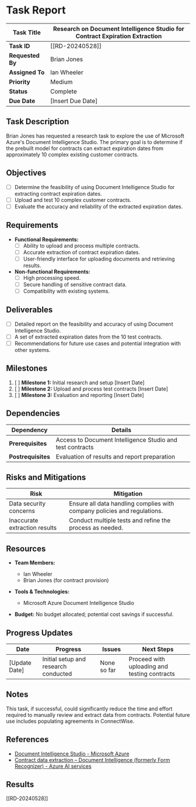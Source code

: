 # Task Report

| **Task Title**   | Research on Document Intelligence Studio for Contract Expiration Extraction |
| ---------------- | --------------------------------------------------------------------------- |
| **Task ID**      | [[RD-20240528]]                                                             |
| **Requested By** | Brian Jones                                                                 |
| **Assigned To**  | Ian Wheeler                                                                 |
| **Priority**     | Medium                                                                      |
| **Status**       | Complete                                                                    |
| **Due Date**     | [Insert Due Date]                                                           |

## Task Description

Brian Jones has requested a research task to explore the use of Microsoft Azure's Document Intelligence Studio. The primary goal is to determine if the prebuilt model for contracts can extract expiration dates from approximately 10 complex existing customer contracts.

## Objectives

- [ ] Determine the feasibility of using Document Intelligence Studio for extracting contract expiration dates.
- [ ] Upload and test 10 complex customer contracts.
- [ ] Evaluate the accuracy and reliability of the extracted expiration dates.

## Requirements

- **Functional Requirements:**
    - [ ] Ability to upload and process multiple contracts.
    - [ ] Accurate extraction of contract expiration dates.
    - [ ] User-friendly interface for uploading documents and retrieving results.

- **Non-functional Requirements:**
    - [ ] High processing speed.
    - [ ] Secure handling of sensitive contract data.
    - [ ] Compatibility with existing systems.

## Deliverables

- [ ] Detailed report on the feasibility and accuracy of using Document Intelligence Studio.
- [ ] A set of extracted expiration dates from the 10 test contracts.
- [ ] Recommendations for future use cases and potential integration with other systems.

## Milestones

1. [ ]  **Milestone 1:** Initial research and setup [Insert Date]
2. [ ]  **Milestone 2:** Upload and process test contracts [Insert Date]
3. [ ]  **Milestone 3:** Evaluation and reporting [Insert Date]

## Dependencies

| **Dependency**     | **Details**            |
| ------------------ | ---------------------- |
| **Prerequisites**  | Access to Document Intelligence Studio and test contracts |
| **Postrequisites** | Evaluation of results and report preparation |

## Risks and Mitigations

|**Risk**|**Mitigation**|
|---|---|
|Data security concerns| Ensure all data handling complies with company policies and regulations.|
|Inaccurate extraction results| Conduct multiple tests and refine the process as needed.|

## Resources

- **Team Members:**
    - Ian Wheeler
    - Brian Jones (for contract provision)

- **Tools & Technologies:**
    - Microsoft Azure Document Intelligence Studio

- **Budget:** No budget allocated; potential cost savings if successful.

## Progress Updates

|**Date**|**Progress**|**Issues**|**Next Steps**|
|---|---|---|---|
|[Update Date]|Initial setup and research conducted|None so far|Proceed with uploading and testing contracts|

## Notes

This task, if successful, could significantly reduce the time and effort required to manually review and extract data from contracts. Potential future use includes populating agreements in ConnectWise.

## References

- [Document Intelligence Studio - Microsoft Azure](https://documentintelligence.ai.azure.com/studio)
- [Contract data extraction – Document Intelligence (formerly Form Recognizer) - Azure AI services](https://learn.microsoft.com/en-us/azure/ai-services/document-intelligence/concept-contract?view=doc-intel-4.0.0)

## Results

[[RD-20240528]]

